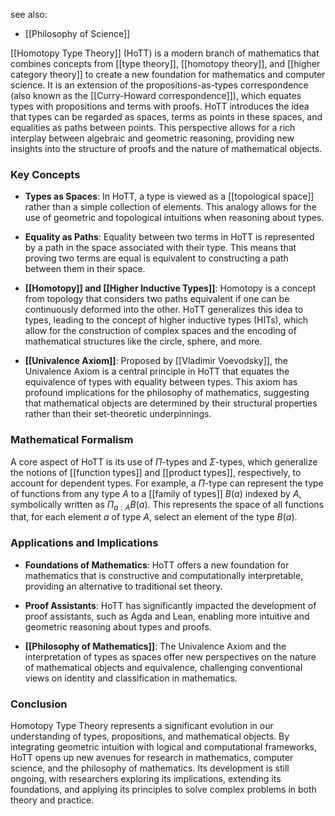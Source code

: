 see also:
- [[Philosophy of Science]]

[[Homotopy Type Theory]] (HoTT) is a modern branch of mathematics that combines concepts from [[type theory]], [[homotopy theory]], and [[higher category theory]] to create a new foundation for mathematics and computer science. It is an extension of the propositions-as-types correspondence (also known as the [[Curry-Howard correspondence]]), which equates types with propositions and terms with proofs. HoTT introduces the idea that types can be regarded as spaces, terms as points in these spaces, and equalities as paths between points. This perspective allows for a rich interplay between algebraic and geometric reasoning, providing new insights into the structure of proofs and the nature of mathematical objects.

### Key Concepts

- **Types as Spaces**: In HoTT, a type is viewed as a [[topological space]] rather than a simple collection of elements. This analogy allows for the use of geometric and topological intuitions when reasoning about types.

- **Equality as Paths**: Equality between two terms in HoTT is represented by a path in the space associated with their type. This means that proving two terms are equal is equivalent to constructing a path between them in their space.

- **[[Homotopy]] and [[Higher Inductive Types]]**: Homotopy is a concept from topology that considers two paths equivalent if one can be continuously deformed into the other. HoTT generalizes this idea to types, leading to the concept of higher inductive types (HITs), which allow for the construction of complex spaces and the encoding of mathematical structures like the circle, sphere, and more.

- **[[Univalence Axiom]]**: Proposed by [[Vladimir Voevodsky]], the Univalence Axiom is a central principle in HoTT that equates the equivalence of types with equality between types. This axiom has profound implications for the philosophy of mathematics, suggesting that mathematical objects are determined by their structural properties rather than their set-theoretic underpinnings.

### Mathematical Formalism

A core aspect of HoTT is its use of $\Pi$-types and $\Sigma$-types, which generalize the notions of [[function types]] and [[product types]], respectively, to account for dependent types. For example, a $\Pi$-type can represent the type of functions from any type $A$ to a [[family of types]] $B(a)$ indexed by $A$, symbolically written as $\Pi_{a:A} B(a)$. This represents the space of all functions that, for each element $a$ of type $A$, select an element of the type $B(a)$.

### Applications and Implications

- **Foundations of Mathematics**: HoTT offers a new foundation for mathematics that is constructive and computationally interpretable, providing an alternative to traditional set theory.

- **Proof Assistants**: HoTT has significantly impacted the development of proof assistants, such as Agda and Lean, enabling more intuitive and geometric reasoning about types and proofs.

- **[[Philosophy of Mathematics]]**: The Univalence Axiom and the interpretation of types as spaces offer new perspectives on the nature of mathematical objects and equivalence, challenging conventional views on identity and classification in mathematics.

### Conclusion

Homotopy Type Theory represents a significant evolution in our understanding of types, propositions, and mathematical objects. By integrating geometric intuition with logical and computational frameworks, HoTT opens up new avenues for research in mathematics, computer science, and the philosophy of mathematics. Its development is still ongoing, with researchers exploring its implications, extending its foundations, and applying its principles to solve complex problems in both theory and practice.